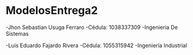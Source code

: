 # ModelosEntrega2
-Jhon Sebastian Usuga Ferraro 
-Cédula: 1038337309 
-Ingenieria De Sistemas

-Luis Eduardo Fajardo Rivera
-Cédula: 1055315942
-Ingeniería Industrial

